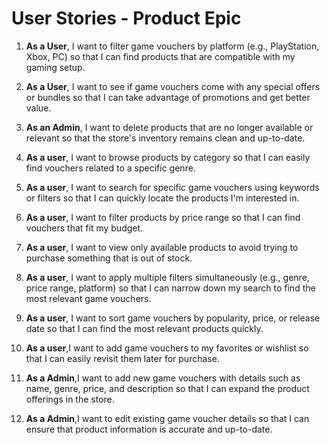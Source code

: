# User Stories - Product Epic

1. **As a User**, I want to filter game vouchers by platform (e.g., PlayStation, Xbox, PC) so that I can find products that are compatible with my gaming setup.

2. **As a User**,  I want to see if game vouchers come with any special offers or bundles so that I can take advantage of promotions and get better value.

3. **As an Admin**, I want to delete products that are no longer available or relevant so that the store's inventory remains clean and up-to-date.

4. **As a user**, I want to browse products by category so that I can easily find vouchers related to a specific genre.

5. **As a user**, I want to search for specific game vouchers using keywords or filters so that I can quickly locate the products I'm interested in.

6. **As a user**, I want to filter products by price range so that I can find vouchers that fit my budget.

7. **As a user**, I want to view only available products to avoid trying to purchase something that is out of stock.

8. **As a user**, I want to apply multiple filters simultaneously (e.g., genre, price range, platform) so that I can narrow down my search to find the most relevant game vouchers.

9. **As a user**, I want to sort game vouchers by popularity, price, or release date so that I can find the most relevant products quickly.

10. **As a user**,I want to add game vouchers to my favorites or wishlist so that I can easily revisit them later for purchase.

11. **As a Admin**,I want to add new game vouchers with details such as name, genre, price, and description so that I can expand the product offerings in the store.

12. **As a Admin**,I want to edit existing game voucher details so that I can ensure that product information is accurate and up-to-date.

